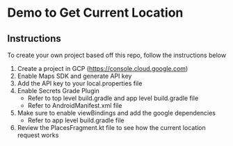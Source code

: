 # Demo to Get Current Location

## Instructions

To create your own project based off this repo, follow the instructions below

1. Create a project in GCP (https://console.cloud.google.com)
2. Enable Maps SDK and generate API key
3. Add the API key to your local.properties file
4. Enable Secrets Grade Plugin
   - Refer to top level build.gradle and app level build.gradle file
   - Refer to AndroidManifest.xml file
5. Make sure to enable viewBindings and add the google dependencies
   - Refer to app level build.gradle file
6. Review the PlacesFragment.kt file to see how the current location request works